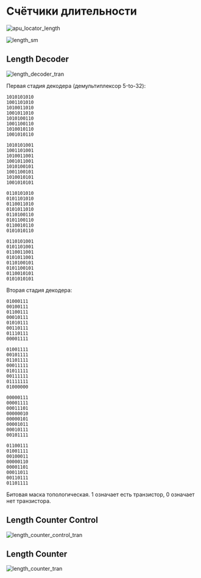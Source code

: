 # Счётчики длительности

![apu_locator_length](/BreakingNESWiki/imgstore/apu/apu_locator_length.jpg)

![length_sm](/BreakingNESWiki/imgstore/apu/length_sm.jpg)

## Length Decoder

![length_decoder_tran](/BreakingNESWiki/imgstore/apu/length_decoder_tran.jpg)

Первая стадия декодера (демультиплексор 5-to-32):

```
1010101010
1001101010
1010011010
1001011010
1010100110
1001100110
1010010110
1001010110

1010101001
1001101001
1010011001
1001011001
1010100101
1001100101
1010010101
1001010101

0110101010
0101101010
0110011010
0101011010
0110100110
0101100110
0110010110
0101010110

0110101001
0101101001
0110011001
0101011001
0110100101
0101100101
0110010101
0101010101
```

Вторая стадия декодера:

```
01000111
00100111
01100111
00010111
01010111
00110111
01110111
00001111

01001111
00101111
01101111
00011111
01011111
00111111
01111111
01000000

00000111
00001111
00011101
00000010
00000101
00001011
00010111
00101111

01100111
01001111
00100011
00000110
00001101
00011011
00110111
01101111
```

Битовая маска топологическая. 1 означает есть транзистор, 0 означает нет транзистора.

## Length Counter Control

![length_counter_control_tran](/BreakingNESWiki/imgstore/apu/length_counter_control_tran.jpg)

## Length Counter

![length_counter_tran](/BreakingNESWiki/imgstore/apu/length_counter_tran.jpg)
